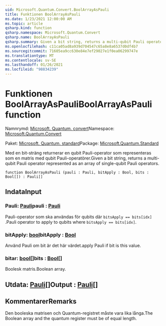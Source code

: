 ```yaml
---
uid: Microsoft.Quantum.Convert.BoolArrayAsPauli
title: Funktionen BoolArrayAsPauli
ms.date: 1/23/2021 12:00:00 AM
ms.topic: article
qsharp.kind: function
qsharp.namespace: Microsoft.Quantum.Convert
qsharp.name: BoolArrayAsPauli
qsharp.summary: Given a bit string, returns a multi-qubit Pauli operator represented as an array of single-qubit Pauli operators.
ms.openlocfilehash: c11ca05ad8a939d704547c65a8e8a6537d0df4b7
ms.sourcegitcommit: 71605ea9cc630e84e7ef29027e1f0ea06299747e
ms.translationtype: MT
ms.contentlocale: sv-SE
ms.lasthandoff: 01/26/2021
ms.locfileid: "98834239"
---
```

# <a name="boolarrayaspauli-function"></a><span data-ttu-id="e18b8-102">Funktionen BoolArrayAsPauli</span><span class="sxs-lookup"><span data-stu-id="e18b8-102">BoolArrayAsPauli function</span></span>

<span data-ttu-id="e18b8-103">Namnrymd: [Microsoft. Quantum. convert](xref:Microsoft.Quantum.Convert)</span><span class="sxs-lookup"><span data-stu-id="e18b8-103">Namespace: [Microsoft.Quantum.Convert](xref:Microsoft.Quantum.Convert)</span></span>

<span data-ttu-id="e18b8-104">Paket: [Microsoft. Quantum. standard](https://nuget.org/packages/Microsoft.Quantum.Standard)</span><span class="sxs-lookup"><span data-stu-id="e18b8-104">Package: [Microsoft.Quantum.Standard](https://nuget.org/packages/Microsoft.Quantum.Standard)</span></span>


<span data-ttu-id="e18b8-105">Med en bit-sträng returnerar en qubit Pauli-operator som representeras som en matris med qubit Pauli-operatörer.</span><span class="sxs-lookup"><span data-stu-id="e18b8-105">Given a bit string, returns a multi-qubit Pauli operator represented as an array of single-qubit Pauli operators.</span></span>

```qsharp
function BoolArrayAsPauli (pauli : Pauli, bitApply : Bool, bits : Bool[]) : Pauli[]
```


## <a name="input"></a><span data-ttu-id="e18b8-106">Indata</span><span class="sxs-lookup"><span data-stu-id="e18b8-106">Input</span></span>

### <a name="pauli--pauli"></a><span data-ttu-id="e18b8-107">Pauli: [Pauli](xref:microsoft.quantum.lang-ref.pauli)</span><span class="sxs-lookup"><span data-stu-id="e18b8-107">pauli : [Pauli](xref:microsoft.quantum.lang-ref.pauli)</span></span>

<span data-ttu-id="e18b8-108">Pauli-operator som ska användas för qubits där `bitsApply == bits[idx]` .</span><span class="sxs-lookup"><span data-stu-id="e18b8-108">Pauli operator to apply to qubits where `bitsApply == bits[idx]`.</span></span>


### <a name="bitapply--bool"></a><span data-ttu-id="e18b8-109">bitApply: [bool](xref:microsoft.quantum.lang-ref.bool)</span><span class="sxs-lookup"><span data-stu-id="e18b8-109">bitApply : [Bool](xref:microsoft.quantum.lang-ref.bool)</span></span>

<span data-ttu-id="e18b8-110">Använd Pauli om bit är det här värdet.</span><span class="sxs-lookup"><span data-stu-id="e18b8-110">apply Pauli if bit is this value.</span></span>


### <a name="bits--bool"></a><span data-ttu-id="e18b8-111">bitar: [bool](xref:microsoft.quantum.lang-ref.bool)[]</span><span class="sxs-lookup"><span data-stu-id="e18b8-111">bits : [Bool](xref:microsoft.quantum.lang-ref.bool)[]</span></span>

<span data-ttu-id="e18b8-112">Boolesk matris.</span><span class="sxs-lookup"><span data-stu-id="e18b8-112">Boolean array.</span></span>



## <a name="output--pauli"></a><span data-ttu-id="e18b8-113">Utdata: [Pauli](xref:microsoft.quantum.lang-ref.pauli)[]</span><span class="sxs-lookup"><span data-stu-id="e18b8-113">Output : [Pauli](xref:microsoft.quantum.lang-ref.pauli)[]</span></span>



## <a name="remarks"></a><span data-ttu-id="e18b8-114">Kommentarer</span><span class="sxs-lookup"><span data-stu-id="e18b8-114">Remarks</span></span>

<span data-ttu-id="e18b8-115">Den booleska matrisen och Quantum-registret måste vara lika långa.</span><span class="sxs-lookup"><span data-stu-id="e18b8-115">The Boolean array and the quantum register must be of equal length.</span></span>